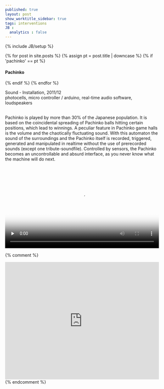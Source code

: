 ```yaml
---
published: true
layout: post
show_worktitle_sidebar: true
tags: interventions
JB :
  analytics : false
---
```


{% include JB/setup %}

<div class="container-parent">
<div class="container-narrow-right">
{% for post in site.posts %}
	{% assign pt = post.title | downcase %}
	{% if 'pachinko' == pt %}
<h4><a href="{{ BASE_PATH }}{{ post.url }}"></a>Pachinko</h4>
	{% endif %}
{% endfor %}


<p>
Sound - Installation, 2011/12<br />
photocells, micro controller / arduino, real-time audio software, loudspeakers<br /><br />

Pachinko is played by more than 30% of the Japanese population. It is based on the coincidental spreading of Pachinko balls hitting certain positions, which lead to winnings. A peculiar feature in Pachinko game halls is the volume and the chaotically fluctuating sound. With this automaton the sound of the surroundings and the Pachinko itself is recorded, triggered, generated and manipulated in realtime without the use of prerecorded sounds (except one tribute-soundfile). Controlled by sensors, the Pachinko becomes an uncontrollable and absurd interface, as you never know what the machine will do next.<br /><br />
</p>
</div>


<div class="container-narrow-left">
<video controls preload="none" poster="{{ site.url }}/images/pachinko_poster_small.jpg" width="100%" height="auto">
  <source src="{{ site.url }}/images/pachinko.mp4" type="video/mp4">
</video>


</div>
</div>

{% comment %}
<iframe width="100%" height="384" frameborder="0" allowfullscreen="" webkitallowfullscreen="" src="http://player.vimeo.com/video/35173457?title=0&amp;byline=0&amp;portrait=0">
</iframe>
{% endcomment %}